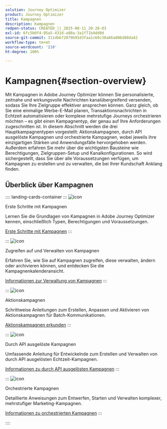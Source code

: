 ```yaml
---
solution: Journey Optimizer
product: Journey Optimizer
title: Kampagnen
description: Kampagnen
redpen-status: CREATED_||_2025-08-11_20-28-03
exl-id: 6fc5b0f4-95a5-431d-a80a-3a1f71b4dd0d
source-git-commit: 311dbb72079b91d3faa1c60c38a66a806d80da42
workflow-type: tm+mt
source-wordcount: '210'
ht-degree: 100%

---
```


# Kampagnen{#section-overview}

Mit Kampagnen in Adobe Journey Optimizer können Sie personalisierte, zeitnahe und wirkungsvolle Nachrichten kanalübergreifend versenden, sodass Sie Ihre Zielgruppe effektiver ansprechen können. Ganz gleich, ob Sie eine einmalige Werbe-E-Mail planen, Transaktionsnachrichten in Echtzeit automatisieren oder komplexe mehrstufige Journeys orchestrieren möchten – es gibt einen Kampagnentyp, der genau auf Ihre Anforderungen zugeschnitten ist. In diesem Abschnitt werden die drei Hauptkampagnentypen vorgestellt: Aktionskampagnen, durch API ausgelöste Kampagnen und orchestrierte Kampagnen, wobei jeweils ihre einzigartigen Stärken und Anwendungsfälle hervorgehoben werden. Außerdem erfahren Sie mehr über die wichtigsten Bausteine wie Berechtigungen, Zielgruppen-Setup und Kanalkonfigurationen. So wird sichergestellt, dass Sie über alle Voraussetzungen verfügen, um Kampagnen zu erstellen und zu verwalten, die bei Ihrer Kundschaft Anklang finden.

## Überblick über Kampagnen

:::: landing-cards-container
:::
![icon](https://cdn.experienceleague.adobe.com/icons/circle-play.svg)

Erste Schritte mit Kampagnen

Lernen Sie die Grundlagen von Kampagnen in Adobe Journey Optimizer kennen, einschließlich Typen, Berechtigungen und Voraussetzungen.

[Erste Schritte mit Kampagnen](../using/campaigns/get-started-with-campaigns.md)
:::

:::
![icon](https://cdn.experienceleague.adobe.com/icons/list-check.svg?lang=de)

Zugreifen auf und Verwalten von Kampagnen

Erfahren Sie, wie Sie auf Kampagnen zugreifen, diese verwalten, ändern oder archivieren können, und entdecken Sie die Kampagnenkalenderansicht.

[Informationen zur Verwaltung von Kampagnen](../using/campaigns/manage-campaigns.md)
:::

:::
![icon](https://cdn.experienceleague.adobe.com/icons/bullseye.svg)

Aktionskampagnen

Schrittweise Anleitungen zum Erstellen, Anpassen und Aktivieren von Aktionskampagnen für Batch-Kommunikationen.

[Aktionskampagnen erkunden](action-campaigns-landing-page.md)
:::

:::
![icon](https://cdn.experienceleague.adobe.com/icons/code-branch.svg)

Durch API ausgelöste Kampagnen

Umfassende Anleitung für Entwickelnde zum Erstellen und Verwalten von durch API ausgelösten Echtzeit-Kampagnen.

[Informationen zu durch API ausgelösten Kampagnen](api-triggered-campaigns-landing-page.md)
:::

:::
![icon](https://cdn.experienceleague.adobe.com/icons/puzzle-piece.svg?lang=de)

Orchestrierte Kampagnen

Detaillierte Anweisungen zum Entwerfen, Starten und Verwalten komplexer, mehrstufiger Marketing-Kampagnen.

[Informationen zu orchestrierten Kampagnen](orchestrated-campaigns-landing-page.md)
:::

::::
